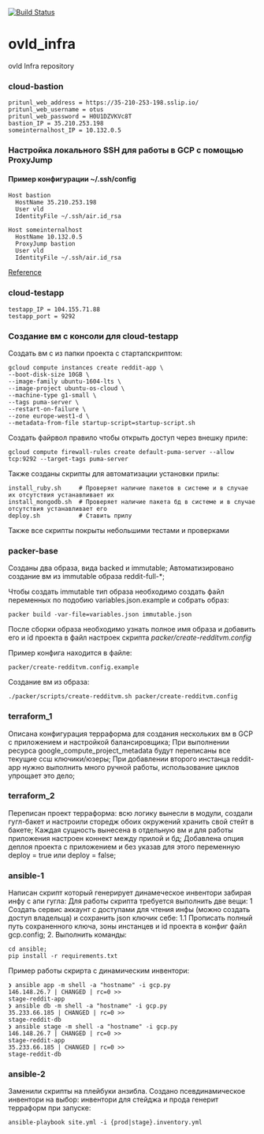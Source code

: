 [![Build Status](https://travis-ci.com/ovld/students.svg?branch=master)](https://travis-ci.com/ovld/students)

# ovld_infra

ovld Infra repository

### cloud-bastion
```
pritunl_web_address = https://35-210-253-198.sslip.io/
pritunl_web_username = otus
pritunl_web_password = H0U1DZVKVc8T
bastion_IP = 35.210.253.198
someinternalhost_IP = 10.132.0.5
```


### Настройка локального SSH для работы в GCP с помощью ProxyJump

#### Пример конфигурации ~/.ssh/config

```
Host bastion
  HostName 35.210.253.198
  User vld
  IdentityFile ~/.ssh/air.id_rsa

Host someinternalhost
  HostName 10.132.0.5
  ProxyJump bastion
  User vld
  IdentityFile ~/.ssh/air.id_rsa
```
[Reference](https://wiki.gentoo.org/wiki/SSH_jump_host)



### cloud-testapp

```
testapp_IP = 104.155.71.88
testapp_port = 9292

```

### Создание вм с консоли для cloud-testapp

Создать вм с из папки проекта c стартапскриптом:

```
gcloud compute instances create reddit-app \
--boot-disk-size 10GB \
--image-family ubuntu-1604-lts \
--image-project ubuntu-os-cloud \
--machine-type g1-small \
--tags puma-server \
--restart-on-failure \
--zone europe-west1-d \
--metadata-from-file startup-script=startup-script.sh
```

Создать файрвол правило чтобы открыть доступ через внешку приле:

```
gcloud compute firewall-rules create default-puma-server --allow tcp:9292 --target-tags puma-server
```

Также созданы скрипты для автоматизации установки прилы:
```
install_ruby.sh     # Проверяет наличие пакетов в системе и в случае их отсутствия устанавливает их
install_mongodb.sh  # Проверяет наличие пакета бд в системе и в случае отсутствия устанавливает его
deploy.sh           # Ставить прилу
```
Также все скрипты покрыты небольшими тестами и проверками


### packer-base

Созданы два образа, вида backed и immutable;
Автоматизировано создание вм из immutable образа reddit-full-*;

Чтобы создать immutable тип образа необходимо создать файл переменных по подобию variables.json.example и собрать образ:

```
packer build -var-file=variables.json immutable.json
```
После сборки образа необходимо узнать полное имя образа и добавить его и id проекта в файл настроек скрипта *packer/create-redditvm.config*

Пример конфига находится в файле:
```
packer/create-redditvm.config.example
```

Создание вм из образа:
```
./packer/scripts/create-redditvm.sh packer/create-redditvm.config
```


### terraform_1

Описана конфигурация терраформа для создания нескольких вм в GCP с приложением и настройкой балансировщика;
При выполнении ресурса google_compute_project_metadata будут переписаны все текущие ссш ключики/юзеры;
При добавлении второго инстанца reddit-app нужно выполнить много ручной работы, использование циклов упрощает это дело;

### terraform_2

Переписан проект терраформа: всю логику вынесли в модули, создали гугл-бакет и настроили сторедж обоих окружений хранить свой стейт в бакете;
Каждая сущность вынесена в отдельную вм и для работы приложения настроен коннект между прилой и бд;
Добавлена опция деплоя проекта с приложением и без указав для этого переменную deploy = true или deploy = false;

### ansible-1
Написан скрипт который генерирует динамеческое инвентори забирая инфу с апи гугла:
Для работы скрипта требуется выполнить две вещи:
1 Создать сервис аккаунт с доступами для чтения инфы (можно создать доступ владельца) и сохранить json ключик себе:
1.1 Прописать полный путь сохраненного ключа, зоны инстанцев и id проекта в конфиг файл gcp.config;
2. Выполнить команды:
```
cd ansible;
pip install -r requirements.txt
```

Пример работы скрирта с динамическим инвентори:
```
❯ ansible app -m shell -a "hostname" -i gcp.py
146.148.26.7 | CHANGED | rc=0 >>
stage-reddit-app
❯ ansible db -m shell -a "hostname" -i gcp.py
35.233.66.185 | CHANGED | rc=0 >>
stage-reddit-db
❯ ansible stage -m shell -a "hostname" -i gcp.py
146.148.26.7 | CHANGED | rc=0 >>
stage-reddit-app
35.233.66.185 | CHANGED | rc=0 >>
stage-reddit-db
```

### ansible-2

Заменили скрипты на плейбуки анзибла.
Создано псевдинамическое инвентори на выбор: инвентори для стейджа и прода генерит терраформ при запуске:
```
ansible-playbook site.yml -i {prod|stage}.inventory.yml
```
